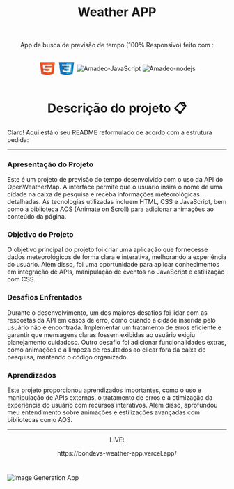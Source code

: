 <h1 align="center">Weather APP</h1>


</br>
<p align="center">App de busca de previsão de tempo (100% Responsivo) feito com :</p>

</br>
 <div style="display: inline_block" align="center">
     <img align="center" alt="Amadeo-HTML" height="30" width="40" src="https://raw.githubusercontent.com/devicons/devicon/master/icons/html5/html5-original.svg">
     <img align="center" alt="Amadeo-CSS" height="30" width="40" src="https://raw.githubusercontent.com/devicons/devicon/master/icons/css3/css3-original.svg">
     <img align="center" alt="Amadeo-JavaScript" height="30" width="40" src="https://github.com/Amadeo-Frontend/devicon/blob/master/icons/javascript/javascript-original.svg">
 <img align="center" alt="Amadeo-nodejs" height="30" width="40" src="https://github.com/Amadeo-Frontend/devicon/blob/master/icons/nodejs/nodejs-original.svg">
  </div>
  </br>
 <div align="center">
<H1>Descrição do projeto 📋</H1>
 </div>
  Claro! Aqui está o seu README reformulado de acordo com a estrutura pedida:

---

### Apresentação do Projeto
Este é um projeto de previsão do tempo desenvolvido com o uso da API do OpenWeatherMap. A interface permite que o usuário insira o nome de uma cidade na caixa de pesquisa e receba informações meteorológicas detalhadas. As tecnologias utilizadas incluem HTML, CSS e JavaScript, bem como a biblioteca AOS (Animate on Scroll) para adicionar animações ao conteúdo da página.

### Objetivo do Projeto
O objetivo principal do projeto foi criar uma aplicação que fornecesse dados meteorológicos de forma clara e interativa, melhorando a experiência do usuário. Além disso, foi uma oportunidade para aplicar conhecimentos em integração de APIs, manipulação de eventos no JavaScript e estilização com CSS.

### Desafios Enfrentados
Durante o desenvolvimento, um dos maiores desafios foi lidar com as respostas da API em casos de erro, como quando a cidade inserida pelo usuário não é encontrada. Implementar um tratamento de erros eficiente e garantir que mensagens claras fossem exibidas ao usuário exigiu planejamento cuidadoso. Outro desafio foi adicionar funcionalidades extras, como animações e a limpeza de resultados ao clicar fora da caixa de pesquisa, mantendo o código organizado.

### Aprendizados
Este projeto proporcionou aprendizados importantes, como o uso e manipulação de APIs externas, o tratamento de erros e a otimização da experiência do usuário com recursos interativos. Além disso, aprofundou meu entendimento sobre animações e estilizações avançadas com bibliotecas como AOS.

---



 <div align="center">
 <p align="center">LIVE:</p>
https://bondevs-weather-app.vercel.app/
 </div>
 
#

![Image Generation App](https://github.com/Amadeo-Frontend/images_sites/blob/main/img/screencapture-bondevs-weather-app-vercel-app-2023-03-25-22_27_02.png)

